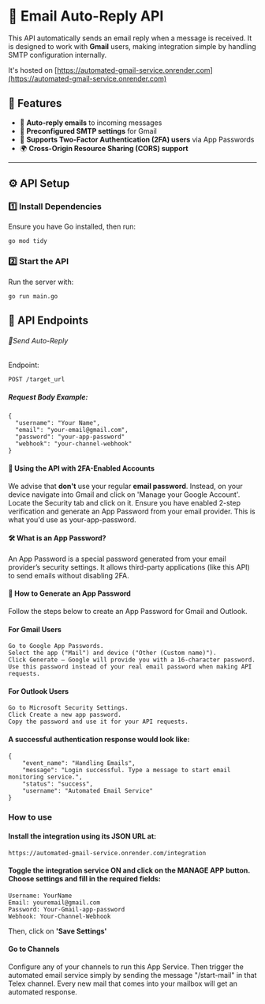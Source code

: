# 📧 Email Auto-Reply API

This API automatically sends an email reply when a message is received. It is designed to work with **Gmail** users, making integration simple by handling SMTP configuration internally.

It's hosted on [https://automated-gmail-service.onrender.com](https://automated-gmail-service.onrender.com)

## 🚀 Features

- 📩 **Auto-reply emails** to incoming messages
- 🔄 **Preconfigured SMTP settings** for Gmail
- 🔐 **Supports Two-Factor Authentication (2FA) users** via App Passwords
- 🌍 **Cross-Origin Resource Sharing (CORS) support**

---

## ⚙️ API Setup

### **1️⃣ Install Dependencies**

Ensure you have Go installed, then run:

```
go mod tidy
```

### **2️⃣ Start the API**

Run the server with:

```
go run main.go
```

## **🔗 API Endpoints**

###### 📨Send Auto-Reply

Endpoint:

```
POST /target_url
```

##### Request Body Example:

```
{
  "username": "Your Name",
  "email": "your-email@gmail.com",
  "password": "your-app-password"
  "webhook": "your-channel-webhook"
}
```

#### 🔐 Using the API with 2FA-Enabled Accounts

We advise that **don't** use your regular **email password**. Instead, on your device navigate into Gmail and click on 'Manage your Google Account'. Locate the Security tab and click on it. Ensure you have enabled 2-step verification and generate an App Password from your email provider. This is what you'd use as your-app-password.

#### 🛠️ What is an App Password?

An App Password is a special password generated from your email provider’s security settings. It allows third-party applications (like this API) to send emails without disabling 2FA.

#### 🔑 How to Generate an App Password

Follow the steps below to create an App Password for Gmail and Outlook.

#### For Gmail Users

```
Go to Google App Passwords.
Select the app ("Mail") and device ("Other (Custom name)").
Click Generate – Google will provide you with a 16-character password.
Use this password instead of your real email password when making API requests.
```

#### For Outlook Users

```
Go to Microsoft Security Settings.
Click Create a new app password.
Copy the password and use it for your API requests.
```

#### A successful authentication response would look like:

```
{
    "event_name": "Handling Emails",
    "message": "Login successful. Type a message to start email monitoring service.",
    "status": "success",
    "username": "Automated Email Service"
}
```

### **How to use**

#### Install the integration using its JSON URL at:

```
https://automated-gmail-service.onrender.com/integration
```
#### Toggle the integration service ON and click on the MANAGE APP button. Choose settings and fill in the required fields:
```
Username: YourName
Email: youremail@gmail.com
Password: Your-Gmail-app-password
Webhook: Your-Channel-Webhook
```
Then, click on **'Save Settings'**

#### Go to Channels
Configure any of your channels to run this App Service. Then trigger the automated email service simply by sending the message "/start-mail" in that Telex channel. Every new mail that comes into your mailbox will get an automated response.